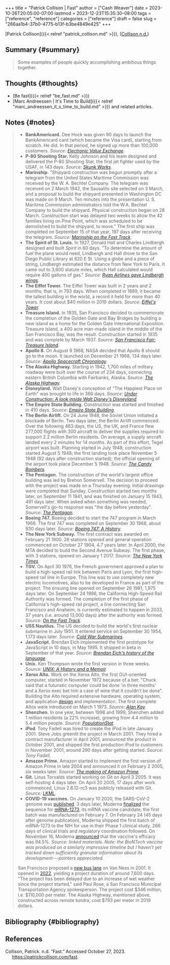 +++
title = "Patrick Collison | Fast"
author = ["Cash Weaver"]
date = 2023-10-26T20:05:00-07:00
lastmod = 2023-12-23T15:35:30-08:00
tags = ["reference", "reference"]
categories = ["reference"]
draft = false
slug = "266aa1b4-37b0-4775-b13f-b3be4849e425"
+++

[Patrick Collison]({{< relref "patrick_collison.md" >}}), (<a href="#citeproc_bib_item_1">Collison n.d.</a>)


## Summary {#summary}

> Some examples of people quickly accomplishing ambitious things together.


## Thoughts {#thoughts}

-   [Be fast]({{< relref "be_fast.md" >}})
-   [Marc Andreessen | It's Time to Build]({{< relref "marc_andreessen_it_s_time_to_build.md" >}}) and related articles.


## Notes {#notes}

>
>
> -   **BankAmericard.** Dee Hock was given 90 days to launch the BankAmericard card (which became the Visa card), starting from scratch. He did. In that period, he signed up more than 100,000 customers. _Source: [Electronic Value Exchange](https://www.amazon.com/Electronic-Value-Exchange-Origins-Computing/dp/1849961387)_.
> -   **P-80 Shooting Star.** Kelly Johnson and his team designed and delivered the P-80 Shooting Star, the first jet fighter used by the USAF, in 143 days. _Source: [Skunk Works](https://www.amazon.com/Skunk-Works-Personal-Memoir-Lockheed/dp/0316743003)._
> -   **Marinship.** "Shipyard construction was begun promptly after a telegram from the United States Maritime Commission was received by the W. A. Bechtel Company. The telegram was received on 2 March 1942, the Sausalito site selected on 3 March, and a proposal to build the shipyard presented in Washington DC was made on 9 March. Ten minutes into the presentation U. S. Maritime Commission administrators told the W.A. Bechtel Company to build the shipyard. Physical construction began on 28 March. Construction start was delayed two weeks to allow the 42 families living on Pine Point, which was scheduled to be demolished to build the shipyard, to move." The first ship was completed on September 15 of that year, 197 days after receiving the telegram. _Source: [Marinship on the Fast Track](http://www.sausalitohistoricalsociety.com/2019-columns/2019/1/23/marinship-on-the-fast-track)._
> -   **The Spirit of St. Louis.** In 1927, Donald Hall and Charles Lindbergh designed and built _Spirit_ in 60 days. "To determine the amount of fuel the plane would need, Lindbergh and Hall drove to the San Diego Public Library at 820 E St. Using a globe and a piece of string, Lindbergh estimated the distance from New York to Paris. It came out to 3,600 statute miles, which Hall calculated would require 400 gallons of gas." _Source: [Ryan Airlines gave Lindbergh wings](http://www.sandiegoyesterday.com/wp-content/uploads/2011/04/lindbergh.pdf)._
> -   **The Eiffel Tower.** The Eiffel Tower was built in 2 years and 2 months; that is, in 793 days. When completed in 1889, it became the tallest building in the world, a record it held for more than 40 years. It cost about $40 million in 2019 dollars. _Source: [Eiffel's Tower](https://www.amazon.com/Eiffels-Tower-Thrilling-Extraordinary-Introduced/dp/0143117297/)._
> -   **Treasure Island.** In 1935, San Francisco decided to commemorate the completion of the Golden Gate and Bay Bridges by building a new island as a home for the Golden Gate International Exposition. Treasure Island, a 400 acre man-made island in the middle of the San Francisco Bay, was the result. Construction started in 1935 and was complete by March 1937. _Source: [San Francisco Fair: Treasure Island](https://www.amazon.com/Francisco-Fair-Treasure-Island-1939-1940/dp/094208702X)_.
> -   **Apollo 8.** On August 9 1968, NASA decided that Apollo 8 should go to the moon. It launched on December 21 1968, 134 days later. _Source: [Apollo Spacecraft Chronology](https://www.hq.nasa.gov/office/pao/History/SP-4009/v4p2n.htm)._
> -   **The Alaska Highway.** Starting in 1942, 1,700 miles of military roadway were built over the course of 234 days, connecting eastern British Columbia with Fairbanks, Alaska. _Source: [The Alaska Highway](https://www.amazon.com/Alaska-Highway-World-War-Occupation/dp/0806151765)._
> -   **Disneyland.** Walt Disney's conception of "The Happiest Place on Earth" was brought to life in 366 days. _Source: [Under Construction: A look inside Walt Disney's Disneyland](https://www.itsnicethat.com/features/walt-disney-disneyland-taschen-publication-030918)._
> -   **The Empire State Building.** Construction was started and finished in 410 days. _Source: [Empire State Building](https://www.amazon.com/Empire-State-Building-America-Then/dp/1604130458)._
> -   **The Berlin Airlift.** On 24 June 1948, the Soviet Union initiated a blockade of Berlin. Two days later, the Berlin Airlift commenced. Over the following 463 days, the US, the UK, and France flew 277,000 flights with 300 aircraft to deliver the supplies required to support 2.2 million Berlin residents. On average, a supply aircraft landed every 2 minutes for 14 months. As part of this effort, Tegel airport was built. Planning started in July 1948; construction started August 5 1948; the first landing took place November 5 1948 (92 days after construction started); the official opening of the airport took place December 5 1948. _Source: [The Candy Bombers](https://www.amazon.com/Candy-Bombers-Untold-Airlift-Americas/dp/0425227715/)._
> -   **The Pentagon.** The construction of the world's largest office building was led by Brehon Somervell. The decision to proceed with the project was made on a Thursday evening. Initial drawings were completed that Sunday. Construction started two months later, on September 11 1941, and was finished on January 15 1943, 491 days later. When asked when something was needed, Somervell's go-to response was "the day before yesterday". _Source: [The Pentagon](https://www.amazon.com/Pentagon-History-Steve-Vogel/dp/0812973259)._
> -   **Boeing 747.** Boeing decided to start the 747 program in March 1966. The first 747 was completed on September 30 1968, about 930 days later. _Source: [Boeing 747: A History](https://www.amazon.com/Boeing-747-History-Delivering-Dream/dp/1783030399/)._
> -   **The New York Subway.** The first contract was awarded on February 21 1900. 28 stations opened and general operation commenced on October 27 1904, 4.7 years later. In April 2000, the MTA decided to build the Second Avenue Subway. The first phase, with 3 stations, opened on January 1 2017. _Source: [The New York Times](https://www.nytimes.com/1904/10/28/archives/our-subway-open-150000-try-it-mayor-mcclellan-runs-the-first.html&legacy=true)._
> -   **TGV.** On April 30 1976, the French government approved a plan to build a high-speed rail link between Paris and Lyon, the first high-speed rail line in Europe. This line was to use completely new electric locomotives, also to be developed in France as part of the project. The ensuing line opened on September 26 1981, 1,975 days later. On September 24 1996, the California High-Speed Rail Authority was formed. The completion of the first phase of California's high-speed rail project, a line connecting San Francisco and Anaheim, is currently estimated to happen in 2033, 37 years (i.e. around 13,000 days) after the authority was formed. _Source: [On the Fast Track](https://www.amazon.com/Fast-Track-Railway-Modernization-1944-1983-dp-0275973778/dp/0275973778)._
> -   **USS Nautilus.** The US decided to build the world's first nuclear submarine in July 1951. It entered service on September 30 1954, 1,173 days later. _Source: [Cold War Submarines](https://www.amazon.com/gp/product/1574885308)._
> -   **JavaScript.** Brendan Eich implemented the first prototype for JavaScript in 10 days, in May 1995. It shipped in beta in September of that year. _Source: [Brendan Eich's history of the language](https://www.youtube.com/watch?v=GxouWy-ZE80&feature=youtu.be&t=12)._
> -   **Unix.** Ken Thompson wrote the first version in three weeks. _Source: [UNIX: A History and a Memoir](https://www.amazon.com/UNIX-History-Memoir-Brian-Kernighan/dp/1695978552/)._
> -   **Xerox Alto.** Work on the Xerox Alto, the first GUI-oriented computer, started in November 1972 because of a bet: "Chuck said that a futuristic computer could be done 'in three months' and a Xerox exec bet him a case of wine that it couldn't be done". Building the Alto required extensive hardware, operating system, and application [design](https://patrickcollison.com/static/files/alto.pdf) and implementation. The first complete Altos were introduced on March 1 1973. _Source: [Alan Kay](https://www.quora.com/How-was-the-Xerox-Alto-done-in-only-3-months/answer/Alan-Kay-11)._
> -   **Shenzhen.** In one year, between 1998 and 1999, Shenzhen added 1 million residents (a 22% increase), growing from 4.4 million to 5.4 million people. _Source: [PopulationStat](https://populationstat.com/china/shenzhen)._
> -   **iPod**. Tony Fadell was hired to create the iPod in late January 2001. Steve Jobs greenlit the project in March 2001. They hired a contract manufacturer in April 2001, announced the product in October 2001, and shipped the first production iPod to customers in November 2001, around 290 days after getting started. _Source: Tony Fadell_.
> -   **Amazon Prime.** Amazon started to implement the first version of Amazon Prime in late 2004 and announced it on February 2 2005, six weeks later. _Source: [The making of Amazon Prime](https://www.vox.com/recode/2019/5/3/18511544/amazon-prime-oral-history-jeff-bezos-one-day-shipping)._
> -   **Git.** Linus Torvalds started working on Git on April 3 2005. It was self-hosting 4 days later. On April 20 2005, 17 days after work commenced, Linux 2.6.12-rc3 was publicly released with Git. _Source: [LKML](https://lkml.org/lkml/2005/4/20/159)._
> -   **COVID-19 vaccines.** On January 10 2020, the SARS-CoV-2 genome was [published](https://virological.org/t/novel-2019-coronavirus-genome/319). 3 days later, Moderna [finalized](https://www.modernatx.com/modernas-work-potential-vaccine-against-covid-19) the sequence for [mRNA-1273](https://en.wikipedia.org/wiki/Moderna#COVID-19_vaccine_candidate), its mRNA vaccine candidate; the first batch was manufactured on February 7. On February 24 (45 days after genome publication), Moderna shipped the first batch of mRNA-1273 to the NIH for use in their Phase 1 clinical study. 266 days of clinical trials and regulatory coordination followed. On November 16, Moderna [announced](https://investors.modernatx.com/news-releases/news-release-details/modernas-covid-19-vaccine-candidate-meets-its-primary-efficacy) that the vaccine's efficacy was 94.5%. _Source: linked materials. Note: the BioNTech vaccine was produced on a similarly impressive timeline but I haven't yet tracked down sufficiently granular information about its development---pointers appreciated._
>
> San Francisco proposed a [new bus lane](https://www.sfexaminer.com/news/two-mile-long-van-ness-bus-lane-project-faces-two-year-delay/) on Van Ness in 2001. It opened in [2022](https://www.sfchronicle.com/sf/article/S-F-s-Van-Ness-transit-project-is-ready-after-17027218.php), yielding a project duration of around 7,600 days. "The project has been delayed due to an increase of wet weather since the project started," said Paul Rose, a San Francisco Municipal Transportation Agency spokesperson. The project cost $346 million, i.e. $110,000 per meter. The Alaska Highway, mentioned above, constructed across remote tundra, cost $793 per meter in 2019 dollars.


## Bibliography {#bibliography}

## References

<style>.csl-entry{text-indent: -1.5em; margin-left: 1.5em;}</style><div class="csl-bib-body">
  <div class="csl-entry"><a id="citeproc_bib_item_1"></a>Collison, Patrick. n.d. “Fast.” Accessed October 27, 2023. <a href="https://patrickcollison.com/fast">https://patrickcollison.com/fast</a>.</div>
</div>
